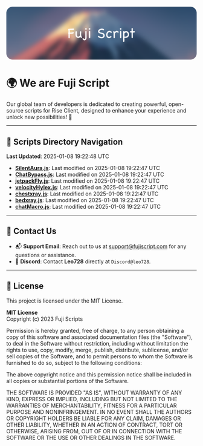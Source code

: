 ![Banner](.github/b.webp)

# 🌍 **We are Fuji Script**

Our global team of developers is dedicated to creating powerful, open-source scripts for Rise Client, designed to enhance your experience and unlock new possibilities! 🌟

---
<!-- SCRIPTS_NAVIGATION_START -->
## 📂 **Scripts Directory Navigation**

**Last Updated**: 2025-01-08 19:22:48 UTC

- **[SilentAura.js](scripts/SilentAura.js)**: Last modified on 2025-01-08 19:22:47 UTC
- **[ChatBypass.js](scripts/ChatBypass.js)**: Last modified on 2025-01-08 19:22:47 UTC
- **[jetpackFly.js](scripts/jetpackFly.js)**: Last modified on 2025-01-08 19:22:47 UTC
- **[velocityHylex.js](scripts/velocityHylex.js)**: Last modified on 2025-01-08 19:22:47 UTC
- **[chestxray.js](scripts/chestxray.js)**: Last modified on 2025-01-08 19:22:47 UTC
- **[bedxray.js](scripts/bedxray.js)**: Last modified on 2025-01-08 19:22:47 UTC
- **[chatMacro.js](scripts/chatMacro.js)**: Last modified on 2025-01-08 19:22:47 UTC

<!-- SCRIPTS_NAVIGATION_END -->

---

## 💬 **Contact Us**  
- 📬 **Support Email**: Reach out to us at [support@fujiscript.com](mailto:support@fujiscript.com) for any questions or assistance.  
- 💬 **Discord**: Contact **Leo728** directly at `Discord@leo728`.

---

## 📜 **License**

This project is licensed under the MIT License.  

**MIT License**  
Copyright (c) 2023 Fuji Scripts  

Permission is hereby granted, free of charge, to any person obtaining a copy of this software and associated documentation files (the "Software"), to deal in the Software without restriction, including without limitation the rights to use, copy, modify, merge, publish, distribute, sublicense, and/or sell copies of the Software, and to permit persons to whom the Software is furnished to do so, subject to the following conditions:  

The above copyright notice and this permission notice shall be included in all copies or substantial portions of the Software.  

THE SOFTWARE IS PROVIDED "AS IS", WITHOUT WARRANTY OF ANY KIND, EXPRESS OR IMPLIED, INCLUDING BUT NOT LIMITED TO THE WARRANTIES OF MERCHANTABILITY, FITNESS FOR A PARTICULAR PURPOSE AND NONINFRINGEMENT. IN NO EVENT SHALL THE AUTHORS OR COPYRIGHT HOLDERS BE LIABLE FOR ANY CLAIM, DAMAGES OR OTHER LIABILITY, WHETHER IN AN ACTION OF CONTRACT, TORT OR OTHERWISE, ARISING FROM, OUT OF OR IN CONNECTION WITH THE SOFTWARE OR THE USE OR OTHER DEALINGS IN THE SOFTWARE.  
